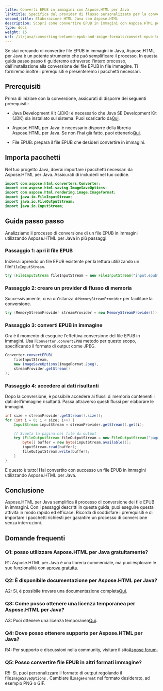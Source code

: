 ```yaml
---
title: Converti EPUB in immagini con Aspose.HTML per Java
linktitle: Specifica del provider di flusso personalizzato per la conversione da EPUB a immagine
second_title: Elaborazione HTML Java con Aspose.HTML
description: Scopri come convertire EPUB in immagini con Aspose.HTML per Java. Guida passo passo per una conversione senza problemi.
type: docs
weight: 15
url: /it/java/converting-between-epub-and-image-formats/convert-epub-to-image-specify-custom-stream-provider/
---
```

Se stai cercando di convertire file EPUB in immagini in Java, Aspose.HTML per Java è un potente strumento che può semplificare il processo. In questa guida passo passo ti guideremo attraverso l'intero processo, dall'installazione alla conversione dei file EPUB in file immagine. Ti forniremo inoltre i prerequisiti e presenteremo i pacchetti necessari.

## Prerequisiti

Prima di iniziare con la conversione, assicurati di disporre dei seguenti prerequisiti:

- Java Development Kit (JDK): è necessario che Java SE Development Kit (JDK) sia installato sul sistema. Puoi scaricarlo da[Qui](https://www.oracle.com/java/technologies/javase-downloads.html).

-  Aspose.HTML per Java: è necessario disporre della libreria Aspose.HTML per Java. Se non l'hai già fatto, puoi ottenerlo[Qui](https://releases.aspose.com/html/java/).

- File EPUB: prepara il file EPUB che desideri convertire in immagini.

## Importa pacchetti

Nel tuo progetto Java, dovrai importare i pacchetti necessari da Aspose.HTML per Java. Assicurati di includerli nel tuo codice.

```java
import com.aspose.html.converters.Converter;
import com.aspose.html.saving.ImageSaveOptions;
import com.aspose.html.rendering.image.ImageFormat;
import java.io.FileInputStream;
import java.io.FileOutputStream;
import java.io.InputStream;
```

## Guida passo passo

Analizziamo il processo di conversione di un file EPUB in immagini utilizzando Aspose.HTML per Java in più passaggi:

### Passaggio 1: apri il file EPUB

 Inizierai aprendo un file EPUB esistente per la lettura utilizzando un file`FileInputStream`.

```java
try (FileInputStream fileInputStream = new FileInputStream("input.epub")) {
```

### Passaggio 2: creare un provider di flusso di memoria

 Successivamente, crea un'istanza di`MemoryStreamProvider` per facilitare la conversione.

```java
try (MemoryStreamProvider streamProvider = new MemoryStreamProvider()) {
```

### Passaggio 3: converti EPUB in immagine

 Ora è il momento di eseguire l'effettiva conversione del file EPUB in immagini. Usa il`Converter.convertEPUB` metodo per questo scopo, specificando il formato di output come JPEG.

```java
Converter.convertEPUB(
    fileInputStream,
    new ImageSaveOptions(ImageFormat.Jpeg),
    streamProvider.getStream()
);
```

### Passaggio 4: accedere ai dati risultanti

Dopo la conversione, è possibile accedere ai flussi di memoria contenenti i dati dell'immagine risultanti. Passa attraverso questi flussi per elaborare le immagini.

```java
int size = streamProvider.getStream().size();
for (int i = 0; i < size; i++) {
    InputStream inputStream = streamProvider.getStream().get(i);

    // Svuota la pagina nel file di output
    try (FileOutputStream fileOutputStream = new FileOutputStream("page_" + (i + 1) + ".jpg")) {
        byte[] buffer = new byte[inputStream.available()];
        inputStream.read(buffer);
        fileOutputStream.write(buffer);
    }
}
```

E questo è tutto! Hai convertito con successo un file EPUB in immagini utilizzando Aspose.HTML per Java.

## Conclusione

Aspose.HTML per Java semplifica il processo di conversione dei file EPUB in immagini. Con i passaggi descritti in questa guida, puoi eseguire questa attività in modo rapido ed efficace. Ricorda di soddisfare i prerequisiti e di importare i pacchetti richiesti per garantire un processo di conversione senza interruzioni.

## Domande frequenti

### Q1: posso utilizzare Aspose.HTML per Java gratuitamente?

 R1: Aspose.HTML per Java è una libreria commerciale, ma puoi esplorare le sue funzionalità con a[prova gratuita](https://releases.aspose.com/html/java).

### Q2: È disponibile documentazione per Aspose.HTML per Java?

 A2: Sì, è possibile trovare una documentazione completa[Qui](https://reference.aspose.com/html/java/).

### Q3: Come posso ottenere una licenza temporanea per Aspose.HTML per Java?

 A3: Puoi ottenere una licenza temporanea[Qui](https://purchase.aspose.com/temporary-license/).

### Q4: Dove posso ottenere supporto per Aspose.HTML per Java?

 R4: Per supporto e discussioni nella community, visitare il sito[Aspose forum](https://forum.aspose.com/).

### Q5: Posso convertire file EPUB in altri formati immagine?

 R5: Sì, puoi personalizzare il formato di output regolando il file`ImageSaveOptions` . Cambiare il`ImageFormat` nel formato desiderato, ad esempio PNG o GIF.